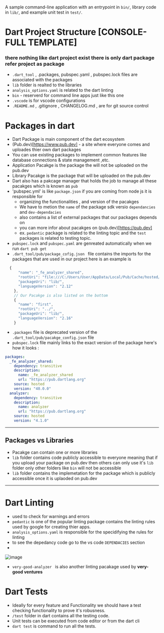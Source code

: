 A sample command-line application with an entrypoint in `bin/`, library code
in `lib/`, and example unit test in `test/`.

# Dart Project Structure [CONSOLE-FULL TEMPLATE]
### there nothing like dart project exist there is only dart package refer project as package
- `.dart_tool`  , .packages, pubspec.yaml , pubspec.lock files are associated with the packages
- `lib` folder is realted to the libraries 
- `analysis_options.yaml` is related to the dart linting
- `bin` - reserverd for command line apps just like this one 
- `.vscode` is for vscode configurations 
- `.README.md` , .gitignore , CHANGELOG.md , are for git source control 

# Packages in dart 
- Dart Package is main component of the dart ecosystem 
- (Pub.dev)[https://www.pub.dev] - a site where everyone comes and uploades thier own dart packages
- You can use existing packages to implement common features like database connections & state management ,etc.
- Application Pacakge is the package the will not be uploaded on the pub.dev 
- Library Pacakge is the package that will be uploaded on the pub.dev
- Dart also has a pakcage manager that holds the job to manage all these pacakges which is known as `pub`
- 'pubspec.yml' is like  `package.json` if you are coming from node js it is responsible for
    - organizing the functionalities , and version of the pacakges 
    - We have to metion the `name` of the package sdk versio `dependancies` and `dev-dependacies` 
    - also contains a list of external packages that our packages depends on 
    - you can more infor about pacakges on (pub.dev)[https://pub.dev]
    - ex. `pedantic` package is related to the linting topic and the  `test` packages is related to testing topic.
- `pubspec.lock` and `pubspec.yaml` are genreated automatically when we run `dart pub get `
- `.dart_tool/pub/package_cofig.json ` file contains the imports for the packages that are used in our project here is an example is 
```js
  {
      "name": "_fe_analyzer_shared",
      "rootUri": "file:///C:/Users/User/AppData/Local/Pub/Cache/hosted/pub.dartlang.org/_fe_analyzer_shared-40.0.0",
      "packageUri": "lib/",
      "languageVersion": "2.12"
    },
    // Our Pacakge is also listed on the bottom
    {
      "name": "first",
      "rootUri": "../",
      "packageUri": "lib/",
      "languageVersion": "2.16"
    }
```
- `.packages` file is deprecated version of the `.dart_tool/pub/pacakge_config.json` file
- `pubspec.lock` file mainly links to the exact version of the package here's how it looks : 
```yml
packages:
  _fe_analyzer_shared:
    dependency: transitive
    description:
      name: _fe_analyzer_shared
      url: "https://pub.dartlang.org"
    source: hosted
    version: "40.0.0"
  analyzer:
    dependency: transitive
    description:
      name: analyzer
      url: "https://pub.dartlang.org"
    source: hosted
    version: "4.1.0"
```
<hr/>

## Packages vs Libraries
- Pacakge can contain one or more libraries 
- `lib` folder contains code publicly accessible to everyone meaning that if you upload your package on pub.dev then others can only use it's `lib `folder only other folders like `bin` will not be accessible 
- `lib` folder contains the implemetation for the package which is  publicly accessible once it is uplaoded on pub.dev 

<hr/>

# Dart Linting 
- used to check for warnings and errors
- `pedantic` is one of the popular linting package contains the linting rules used by google for creating thier apps.
- `analysis_options.yaml` is responsible for the specidifying the rules for linting
- to see the depedancy code go to the vs code `DEPENDACIES` section
- 
![image](https://user-images.githubusercontent.com/65951872/170520357-f1bb1730-1d50-40f9-84c0-6815d3b94a88.png)

- `very-good-analyzer ` is also another linting pacakage used by <b>very-good ventures </b>

# Dart Tests 
- Ideally for every feature and Functionality we should have a test checking functionality to prove it's robusness.
- `/test` folder in dart contains all the testing code.
- Unit tests can be executed from code editor or from the dart cli
- `dart test` is command to run all the tests.